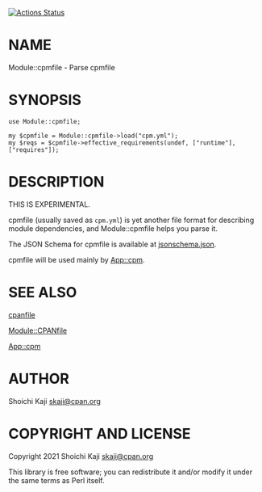 [![Actions Status](https://github.com/skaji/cpmfile/actions/workflows/test.yml/badge.svg)](https://github.com/skaji/cpmfile/actions)

# NAME

Module::cpmfile - Parse cpmfile

# SYNOPSIS

    use Module::cpmfile;

    my $cpmfile = Module::cpmfile->load("cpm.yml");
    my $reqs = $cpmfile->effective_requirements(undef, ["runtime"], ["requires"]);

# DESCRIPTION

THIS IS EXPERIMENTAL.

cpmfile (usually saved as `cpm.yml`) is yet another file format for describing module dependencies,
and Module::cpmfile helps you parse it.

The JSON Schema for cpmfile is available at [jsonschema.json](https://github.com/skaji/cpmfile/blob/main/jsonschema.json).

cpmfile will be used mainly by [App::cpm](https://metacpan.org/pod/App%3A%3Acpm).

# SEE ALSO

[cpanfile](https://metacpan.org/pod/cpanfile)

[Module::CPANfile](https://metacpan.org/pod/Module%3A%3ACPANfile)

[App::cpm](https://metacpan.org/pod/App%3A%3Acpm)

# AUTHOR

Shoichi Kaji <skaji@cpan.org>

# COPYRIGHT AND LICENSE

Copyright 2021 Shoichi Kaji <skaji@cpan.org>

This library is free software; you can redistribute it and/or modify
it under the same terms as Perl itself.
